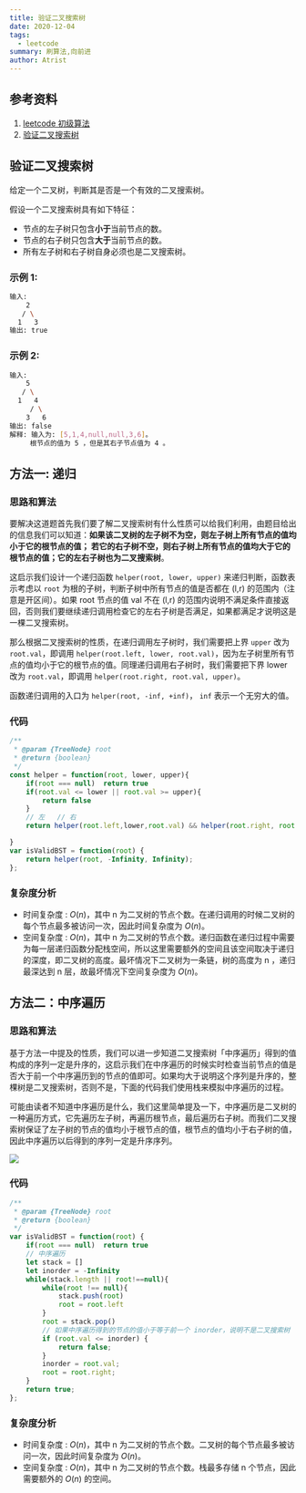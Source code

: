 ```yaml
---
title: 验证二叉搜索树
date: 2020-12-04
tags: 
  - leetcode
summary: 刷算法,向前进
author: Atrist
---
```


## 参考资料

1. [leetcode 初级算法](https://leetcode-cn.com/leetbook/detail/top-interview-questions-easy/)
2. [验证二叉搜索树](https://leetcode-cn.com/problems/validate-binary-search-tree/description/)

## 验证二叉搜索树
给定一个二叉树，判断其是否是一个有效的二叉搜索树。

假设一个二叉搜索树具有如下特征：

- 节点的左子树只包含**小于**当前节点的数。
- 节点的右子树只包含**大于**当前节点的数。
- 所有左子树和右子树自身必须也是二叉搜索树。

### 示例 1:
```bash
输入:
    2
   / \
  1   3
输出: true
```
### 示例 2:
```bash
输入:
    5
   / \
  1   4
     / \
    3   6
输出: false
解释: 输入为: [5,1,4,null,null,3,6]。
     根节点的值为 5 ，但是其右子节点值为 4 。
```
## 方法一: 递归
### 思路和算法
要解决这道题首先我们要了解二叉搜索树有什么性质可以给我们利用，由题目给出的信息我们可以知道：**如果该二叉树的左子树不为空，则左子树上所有节点的值均小于它的根节点的值； 若它的右子树不空，则右子树上所有节点的值均大于它的根节点的值；它的左右子树也为二叉搜索树**。

这启示我们设计一个递归函数 `helper(root, lower, upper)` 来递归判断，函数表示考虑以 `root` 为根的子树，判断子树中所有节点的值是否都在 (l,r) 的范围内（注意是开区间）。如果 root 节点的值 val 不在 (l,r) 的范围内说明不满足条件直接返回，否则我们要继续递归调用检查它的左右子树是否满足，如果都满足才说明这是一棵二叉搜索树。

那么根据二叉搜索树的性质，在递归调用左子树时，我们需要把上界 `upper` 改为 `root.val`，即调用 `helper(root.left, lower, root.val)`，因为左子树里所有节点的值均小于它的根节点的值。同理递归调用右子树时，我们需要把下界 lower 改为 `root.val`，即调用 `helper(root.right, root.val, upper)`。

函数递归调用的入口为 `helper(root, -inf, +inf)`， `inf` 表示一个无穷大的值。

### 代码
```js
/**
 * @param {TreeNode} root
 * @return {boolean}
 */
const helper = function(root, lower, upper){
    if(root === null)  return true
    if(root.val <= lower || root.val >= upper){
        return false
    }
    // 左   // 右
    return helper(root.left,lower,root.val) && helper(root.right, root.val,upper)

}
var isValidBST = function(root) {
    return helper(root, -Infinity, Infinity);
};
```
### 复杂度分析

- 时间复杂度 : $O(n)$，其中 n 为二叉树的节点个数。在递归调用的时候二叉树的每个节点最多被访问一次，因此时间复杂度为 $O(n)$。
- 空间复杂度 : $O(n)$，其中 n 为二叉树的节点个数。递归函数在递归过程中需要为每一层递归函数分配栈空间，所以这里需要额外的空间且该空间取决于递归的深度，即二叉树的高度。最坏情况下二叉树为一条链，树的高度为 n ，递归最深达到 n 层，故最坏情况下空间复杂度为 $O(n)$。


## 方法二：中序遍历
### 思路和算法
基于方法一中提及的性质，我们可以进一步知道二叉搜索树「中序遍历」得到的值构成的序列一定是升序的，这启示我们在中序遍历的时候实时检查当前节点的值是否大于前一个中序遍历到的节点的值即可。如果均大于说明这个序列是升序的，整棵树是二叉搜索树，否则不是，下面的代码我们使用栈来模拟中序遍历的过程。

可能由读者不知道中序遍历是什么，我们这里简单提及一下，中序遍历是二叉树的一种遍历方式，它先遍历左子树，再遍历根节点，最后遍历右子树。而我们二叉搜索树保证了左子树的节点的值均小于根节点的值，根节点的值均小于右子树的值，因此中序遍历以后得到的序列一定是升序序列。

![](./images/98_fig1.gif)

### 代码
```js
/**
 * @param {TreeNode} root
 * @return {boolean}
 */
var isValidBST = function(root) {
    if(root === null)  return true
    // 中序遍历
    let stack = []
    let inorder = -Infinity
    while(stack.length || root!==null){
        while(root !== null){
            stack.push(root)
            root = root.left
        }
        root = stack.pop()
        // 如果中序遍历得到的节点的值小于等于前一个 inorder，说明不是二叉搜索树
        if (root.val <= inorder) {
            return false;
        }
        inorder = root.val;
        root = root.right;
    }
    return true;
};
```
### 复杂度分析
- 时间复杂度 : $O(n)$，其中 n 为二叉树的节点个数。二叉树的每个节点最多被访问一次，因此时间复杂度为 $O(n)$。
- 空间复杂度 : $O(n)$，其中 n 为二叉树的节点个数。栈最多存储 n 个节点，因此需要额外的 $O(n)$ 的空间。